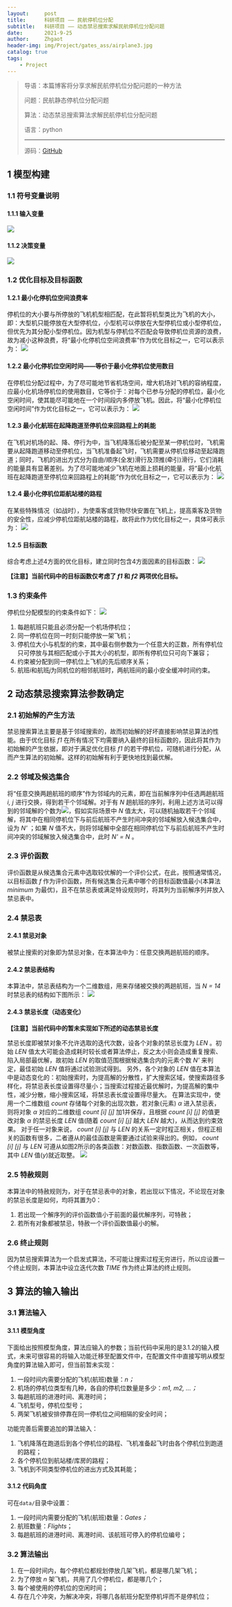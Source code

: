 ```yaml
---
layout:     post
title:      科研项目 —— 民航停机位分配
subtitle:   科研项目 —— 动态禁忌搜索求解民航停机位分配问题
date:       2021-9-25
author:     Zhgaot
header-img: img/Project/gates_ass/airplane3.jpg
catalog: true
tags:
    - Project
---
```


> 导语：本篇博客将分享求解民航停机位分配问题的一种方法
>
> 问题：民航静态停机位分配问题
>
> 算法：动态禁忌搜索算法求解民航停机位分配问题
>
> 语言：python
>
> ------
>
> 源码：[GitHub](https://github.com/Zhgaot/Zhgaot-Zhgaot-Static_aircraft_gates-stands-_assignment_optimization_based_on_tabu_search_algorithm)

## 1 模型构建

### 1.1 符号变量说明

#### 1.1.1 输入变量

![](https://raw.githubusercontent.com/Zhgaot/Zhgaot.github.io/master/img/Project/gates_ass/table_1.png)

#### 1.1.2 决策变量

![](https://raw.githubusercontent.com/Zhgaot/Zhgaot.github.io/master/img/Project/gates_ass/table_2.png)

### 1.2 优化目标及目标函数

#### 1.2.1 最小化停机位空间浪费率
停机位的大小要与所停放的飞机机型相匹配，在此暂将机型类比为飞机的大小，即：大型机只能停放在大型停机位，小型机可以停放在大型停机位或小型停机位，但优先为其分配小型停机位。因为机型与停机位不匹配会导致停机位资源的浪费，故为减小这种浪费，将“最小化停机位空间浪费率”作为优化目标之一，它可以表示为：
![](https://raw.githubusercontent.com/Zhgaot/Zhgaot.github.io/master/img/Project/gates_ass/format_1.png)

#### 1.2.2 最小化停机位空闲时间——等价于最小化停机位使用数目
在停机位分配过程中，为了尽可能地节省机场空间，增大机场对飞机的容纳程度，应最小化机场停机位的使用数目，它等价于：对每个已参与分配的停机位，最小化空闲时间，使其能尽可能地在一个时间段内多停放飞机。因此，将“最小化停机位空闲时间”作为优化目标之一，它可以表示为：
![](https://raw.githubusercontent.com/Zhgaot/Zhgaot.github.io/master/img/Project/gates_ass/format_2.png)

#### 1.2.3 最小化航班在起降跑道至停机位来回路程上的耗能
在飞机对机场的起、降、停行为中，当飞机降落后被分配至某一停机位时，飞机需要从起降跑道移动至停机位，当飞机准备起飞时，飞机需要从停机位移动至起降跑道；同时，飞机的进出方式分为自由/顺序(全发)滑行及顶推(牵引)滑行，它们消耗的能量具有显著差别。为了尽可能地减少飞机在地面上损耗的能量，将“最小化航班在起降跑道至停机位来回路程上的耗能”作为优化目标之一，它可以表示为：
![](https://raw.githubusercontent.com/Zhgaot/Zhgaot.github.io/master/img/Project/gates_ass/format_3.png)

#### 1.2.4 最小化停机位距航站楼的路程
在某些特殊情况（如战时），为使乘客或货物尽快安置在飞机上，提高乘客及货物的安全性，应减少停机位距航站楼的路程，故将此作为优化目标之一，具体可表示为：
![](https://raw.githubusercontent.com/Zhgaot/Zhgaot.github.io/master/img/Project/gates_ass/format_4.png)

#### 1.2.5 目标函数
综合考虑上述4方面的优化目标，建立同时包含4方面因素的目标函数：
![](https://raw.githubusercontent.com/Zhgaot/Zhgaot.github.io/master/img/Project/gates_ass/format_5.png)

**【注意】当前代码中的目标函数仅考虑了 *f1* 和 *f2* 两项优化目标。**

### 1.3 约束条件
停机位分配模型的约束条件如下：
![](https://raw.githubusercontent.com/Zhgaot/Zhgaot.github.io/master/img/Project/gates_ass/format_8.png)
1. 每趟航班只能且必须分配一个机场停机位；
2. 同一停机位在同一时刻只能停放一架飞机；
3. 停机位大小与机型的约束，其中最右侧参数为一个任意大的正数，所有停机位只可停放与其相匹配或小于其大小的机型，即所有停机位只可向下兼容；
4. 约束被分配到同一停机位上飞机的先后顺序关系；
5. 航班*i*和航班*j*为同机位的相邻航班时，两航班间的最小安全缓冲时间约束。

## 2 动态禁忌搜索算法参数确定

### 2.1 初始解的产生方法
禁忌搜索算法主要是基于邻域搜索的，故而初始解的好坏直接影响禁忌算法的性能。由于优化目标 *f1* 在所有情况下均需要纳入最终的目标函数的，因此将其作为初始解的产生依据，即对于满足优化目标 *f1* 的若干停机位，可随机进行分配，从而产生算法的初始解。这样的初始解有利于更快地找到最优解。

### 2.2 邻域及候选集合
将“任意交换两趟航班的顺序”作为邻域内的元素，即在当前解序列中任选两趟航班 *i, j* 进行交换，得到若干个邻域解。对于有 *N* 趟航班的序列，利用上述方法可以得到的邻域解的个数为![](https://raw.githubusercontent.com/Zhgaot/Zhgaot.github.io/master/img/Project/gates_ass/format_9.png)，假如实际场景中 *N* 值太大，可以随机抽取若干个邻域解，将其中在相同停机位下与前后航班不产生时间冲突的邻域解放入候选集合中，设为 *N'* ；如果 *N* 值不大，则将邻域解中全部在相同停机位下与前后航班不产生时间冲突的邻域解放入候选集合中，此时 *N' = N* 。

### 2.3 评价函数
评价函数是从候选集合元素中选取较优解的一个评价公式，在此，按照通常情况，以目标函数 *f* 作为评价函数，所有候选集合元素中哪个的目标函数值最小(本算法 *minimum* 为最优)，且不在禁忌表或满足特设规则时，将其列为当前解序列并放入禁忌表中。

### 2.4 禁忌表

#### 2.4.1 禁忌对象
被禁止搜索的对象即为禁忌对象，在本算法中为：任意交换两趟航班的顺序。

#### 2.4.2 禁忌表结构
本算法中，禁忌表结构为一个二维数组，用来存储被交换的两趟航班，当 *N = 14* 时禁忌表的结构如下图所示：
![](https://raw.githubusercontent.com/Zhgaot/Zhgaot.github.io/master/img/Project/gates_ass/pic_1.png)

#### 2.4.3 禁忌长度（动态变化）
**【注意】当前代码中的暂未实现如下所述的动态禁忌长度**

禁忌长度即被禁对象不允许选取的迭代次数，设各个对象的禁忌长度为 *LEN* 。初始 *LEN* 值太大可能会造成耗时较长或者算法停止，反之太小则会造成重复搜索、陷入局部最优解，故初始 *LEN* 的取值范围根据候选集合内的元素个数 *N'* 来判定，最佳初始 *LEN* 值将通过试验测试得到。
另外，各个对象的 *LEN* 值在本算法中是动态变化的：初始搜索时，为提高解的分散性，扩大搜索区域，使搜索路径多样化，将禁忌表长度设置得尽量小；当搜索过程接近最优解时，为提高解的集中性，减少分散，缩小搜索区域，将禁忌表长度设置得尽量大。
在算法实现中，使用一个二维数组 *count* 存储每个对象的出现次数，若对象(元素) *α* 进入禁忌表，则将对象 *α* 对应的二维数组 *count [i] [j]* 加1并保存，且根据 *count [i] [j]* 的值更改对象 *α* 的禁忌长度 *LEN* 值(随着 *count [i] [j]* 越大 *LEN* 越大)，从而达到约束效果。
对于任一对象来说， *count [i] [j]* 与 *LEN* 的关系一定时程正相关，但程正相关的函数有很多，二者遵从的最佳函数是需要通过试验来得出的。例如， *count [i] [j]* 与 *LEN* 可遵从如图2所示的各类函数：对数函数、指数函数、一次函数等，其中 *LEN* 值(*y*)就近取整。
![](https://raw.githubusercontent.com/Zhgaot/Zhgaot.github.io/master/img/Project/gates_ass/pic_2.png)

### 2.5 特赦规则
本算法中的特赦规则为，对于在禁忌表中的对象，若出现以下情况，不论现在对象的禁忌长度是如何，均将其置为0：  
1. 若出现一个解序列的评价函数值小于前面的最优解序列，可特赦；
2. 若所有对象都被禁忌，特赦一个评价函数值最小的解。

### 2.6 终止规则
因为禁忌搜索算法为一个启发式算法，不可能让搜索过程无穷进行，所以应设置一个终止规则，本算法中设立迭代次数 *TIME* 作为终止算法的终止规则。

## 3 算法的输入输出

### 3.1 算法输入

#### 3.1.1 模型角度
下面给出按照模型角度，算法应输入的参数；当前代码中采用的是3.1.2的输入模式，未来可很容易的将输入功能迁移至配置文件中，在配置文件中直接写明从模型角度的算法输入即可，但当前暂未实现：
1. 一段时间内需要分配的飞机(航班)数量：*n；*
2. 机场的停机位类型有几种，各自的停机位数量是多少：*m1, m2, ...；*
3. 每趟航班的进港时间、离港时间；
4. 飞机型号，停机位型号；
5. 两架飞机被安排停靠在同一停机位之间相隔的安全时间；

功能完善后需要追加的算法输入：
1. 飞机降落在跑道后到各个停机位的路程、飞机准备起飞时由各个停机位到跑道的路程；
2. 各个停机位到航站楼/库房的路程；
3. 飞机到不同类型停机位的进出方式及其耗能；

#### 3.1.2 代码角度
可在`data/`目录中设置：
1. 一段时间内需要分配的飞机(航班)数量：*Gates；*
2. 航班数量：*Flights*；
3. 每趟航班的进港时间、离港时间、该航班可停入的停机位编号；

### 3.2 算法输出
1. 在一段时间内，每个停机位都规划停放几架飞机，都是哪几架飞机；
2. 为了停放 *n* 架飞机，共用了几个停机位，都是哪几个；
3. 每个被使用的停机位的空闲时间；
4. 存在几个冲突，为解决冲突，将哪几各航班分配至停机坪而不是停机位；